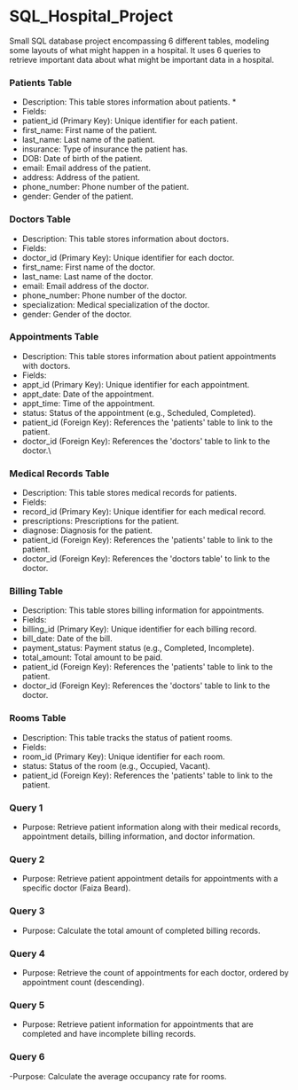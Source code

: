 # SQL_Hospital_Project

Small SQL database project encompassing 6 different tables, modeling some layouts of what might happen in a hospital. It uses 6 queries to retrieve important data about what might be important data in a hospital. 

### Patients Table ###
* Description: This table stores information about patients. *
* Fields:
* patient_id (Primary Key): Unique identifier for each patient.
* first_name: First name of the patient.
* last_name: Last name of the patient.
* insurance: Type of insurance the patient has.
* DOB: Date of birth of the patient.
* email: Email address of the patient.
* address: Address of the patient.
* phone_number: Phone number of the patient.
* gender: Gender of the patient.

 ### Doctors Table ###
 * Description: This table stores information about doctors.
* Fields:
* doctor_id (Primary Key): Unique identifier for each doctor.
* first_name: First name of the doctor.
* last_name: Last name of the doctor.
* email: Email address of the doctor.
* phone_number: Phone number of the doctor.
* specialization: Medical specialization of the doctor.
* gender: Gender of the doctor.

 ### Appointments Table ###
 * Description: This table stores information about patient appointments with doctors.
* Fields:
* appt_id (Primary Key): Unique identifier for each appointment.
* appt_date: Date of the appointment.
* appt_time: Time of the appointment.
* status: Status of the appointment (e.g., Scheduled, Completed).
* patient_id (Foreign Key): References the 'patients' table to link to the patient.
* doctor_id (Foreign Key): References the 'doctors' table to link to the doctor.\

### Medical Records Table ###
* Description: This table stores medical records for patients.
* Fields:
* record_id (Primary Key): Unique identifier for each medical record.
* prescriptions: Prescriptions for the patient.
* diagnose: Diagnosis for the patient.
* patient_id (Foreign Key): References the 'patients' table to link to the patient.
* doctor_id (Foreign Key): References the 'doctors table' to link to the doctor.
 ### Billing Table ###
 * Description: This table stores billing information for appointments.
* Fields:
* billing_id (Primary Key): Unique identifier for each billing record.
* bill_date: Date of the bill.
* payment_status: Payment status (e.g., Completed, Incomplete).
* total_amount: Total amount to be paid.
* patient_id (Foreign Key): References the 'patients' table to link to the patient.
* doctor_id (Foreign Key): References the 'doctors' table to link to the doctor.
### Rooms Table ###
* Description: This table tracks the status of patient rooms.
* Fields:
* room_id (Primary Key): Unique identifier for each room.
* status: Status of the room (e.g., Occupied, Vacant).
* patient_id (Foreign Key): References the 'patients' table to link to the patient.
### Query 1 ### 
* Purpose: Retrieve patient information along with their medical records, appointment details, billing information, and doctor information.
### Query 2 ### 
* Purpose: Retrieve patient appointment details for appointments with a specific doctor (Faiza Beard).
### Query 3 ### 
* Purpose: Calculate the total amount of completed billing records.
### Query 4 ### 
* Purpose: Retrieve the count of appointments for each doctor, ordered by appointment count (descending).
### Query 5 ### 
* Purpose: Retrieve patient information for appointments that are completed and have incomplete billing records.
### Query 6 ### 
-Purpose: Calculate the average occupancy rate for rooms.
